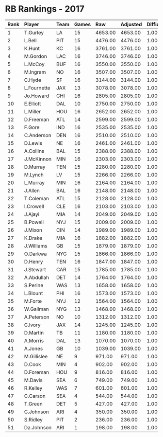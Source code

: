 # RB Rankings - 2017

| Rank | Player      | Team | Games | Raw     | Adjusted | Difficulty | Avg/Game | Typical | Consistency | Trend    |
| :----| :-----------| :----| :-----| :-------| :--------| :----------| :--------| :-------| :-----------| :--------|
| 1    | T.Gurley    | LA   | 15    | 4653.00 | 4653.00  | 1.000      | 310.20   | 323.00  | 8/3/4       | +81.2%   |
| 2    | L.Bell      | PIT  | 15    | 4476.00 | 4476.00  | 1.000      | 298.40   | 313.50  | 8/0/7       | +60.9%   |
| 3    | K.Hunt      | KC   | 16    | 3761.00 | 3761.00  | 1.000      | 235.06   | 231.00  | 8/2/6       | +120.9%  |
| 4    | M.Gordon    | LAC  | 16    | 3746.00 | 3746.00  | 1.000      | 234.12   | 227.00  | 7/2/7       | +80.2%   |
| 5    | L.McCoy     | BUF  | 16    | 3550.00 | 3550.00  | 1.000      | 221.88   | 240.00  | 9/0/7       | +100.6%  |
| 6    | M.Ingram    | NO   | 16    | 3507.00 | 3507.00  | 1.000      | 219.19   | 215.00  | 9/0/7       | +104.7%  |
| 7    | C.Hyde      | SF   | 16    | 3144.00 | 3144.00  | 1.000      | 196.50   | 218.00  | 9/2/5       | +68.9%   |
| 8    | L.Fournette | JAX  | 13    | 3078.00 | 3078.00  | 1.000      | 236.77   | 246.00  | 7/1/5       | +61.1%   |
| 9    | Jo.Howard   | CHI  | 16    | 2805.00 | 2805.00  | 1.000      | 175.31   | 164.00  | 8/0/8       | +182.2%  |
| 10   | E.Elliott   | DAL  | 10    | 2750.00 | 2750.00  | 1.000      | 275.00   | 291.00  | 7/0/3       | +63.9%   |
| 11   | L.Miller    | HOU  | 16    | 2652.00 | 2652.00  | 1.000      | 165.75   | 150.50  | 6/1/9       | +82.7%   |
| 12   | D.Freeman   | ATL  | 14    | 2599.00 | 2599.00  | 1.000      | 185.64   | 205.00  | 8/2/4       | +127.7%  |
| 13   | F.Gore      | IND  | 16    | 2535.00 | 2535.00  | 1.000      | 158.44   | 166.00  | 8/2/6       | +73.8%   |
| 14   | C.Anderson  | DEN  | 16    | 2510.00 | 2510.00  | 1.000      | 156.88   | 156.00  | 8/1/7       | +178.6%  |
| 15   | D.Lewis     | NE   | 16    | 2461.00 | 2461.00  | 1.000      | 153.81   | 144.50  | 10/1/5      | +145.2%  |
| 16   | A.Collins   | BAL  | 15    | 2388.00 | 2388.00  | 1.000      | 159.20   | 165.00  | 9/0/6       | +132.5%  |
| 17   | J.McKinnon  | MIN  | 16    | 2303.00 | 2303.00  | 1.000      | 143.94   | 164.00  | 10/1/5      | +207.6%  |
| 18   | D.Murray    | TEN  | 15    | 2280.00 | 2280.00  | 1.000      | 152.00   | 147.50  | 8/0/7       | +90.7%   |
| 19   | M.Lynch     | LV   | 15    | 2266.00 | 2266.00  | 1.000      | 151.07   | 154.50  | 5/4/6       | +122.8%  |
| 20   | L.Murray    | MIN  | 16    | 2164.00 | 2164.00  | 1.000      | 135.25   | 144.50  | 8/1/7       | +242.5%  |
| 21   | J.Allen     | BAL  | 16    | 2148.00 | 2148.00  | 1.000      | 134.25   | 145.00  | 11/0/5      | +117.8%  |
| 22   | T.Coleman   | ATL  | 15    | 2128.00 | 2128.00  | 1.000      | 141.87   | 142.50  | 8/1/6       | +93.8%   |
| 23   | I.Crowell   | CLE  | 16    | 2103.00 | 2103.00  | 1.000      | 131.44   | 128.50  | 7/2/7       | +111.6%  |
| 24   | J.Ajayi     | MIA  | 14    | 2049.00 | 2049.00  | 1.000      | 146.36   | 145.50  | 6/3/5       | +72.8%   |
| 25   | B.Powell    | NYJ  | 15    | 2009.00 | 2009.00  | 1.000      | 133.93   | 110.00  | 6/1/8       | +120.4%  |
| 26   | J.Mixon     | CIN  | 14    | 1989.00 | 1989.00  | 1.000      | 142.07   | 126.00  | 4/2/8       | +89.5%   |
| 27   | K.Drake     | MIA  | 16    | 1882.00 | 1882.00  | 1.000      | 117.62   | 108.00  | 8/1/7       | +1030.1% |
| 28   | J.Williams  | GB   | 15    | 1879.00 | 1879.00  | 1.000      | 125.27   | 116.50  | 8/1/6       | +894.2%  |
| 29   | O.Darkwa    | NYG  | 15    | 1866.00 | 1866.00  | 1.000      | 124.40   | 115.50  | 7/1/7       | +170.6%  |
| 30   | D.Henry     | TEN  | 16    | 1847.00 | 1847.00  | 1.000      | 115.44   | 125.00  | 10/0/6      | +200.7%  |
| 31   | J.Stewart   | CAR  | 15    | 1785.00 | 1785.00  | 1.000      | 119.00   | 105.50  | 6/0/9       | +125.5%  |
| 32   | A.Abdullah  | DET  | 14    | 1764.00 | 1764.00  | 1.000      | 126.00   | 126.00  | 7/1/6       | +86.4%   |
| 33   | S.Perine    | WAS  | 13    | 1658.00 | 1658.00  | 1.000      | 127.54   | 127.50  | 4/2/7       | +152.7%  |
| 34   | L.Blount    | PHI  | 16    | 1573.00 | 1573.00  | 1.000      | 98.31    | 107.00  | 9/1/6       | +165.0%  |
| 35   | M.Forte     | NYJ  | 12    | 1564.00 | 1564.00  | 1.000      | 130.33   | 136.50  | 6/1/5       | +168.0%  |
| 36   | W.Gallman   | NYG  | 13    | 1468.00 | 1468.00  | 1.000      | 112.92   | 116.50  | 7/0/6       | +166.7%  |
| 37   | A.Peterson  | NO   | 10    | 1312.00 | 1312.00  | 1.000      | 131.20   | 128.00  | 7/0/3       | INACTIVE |
| 38   | C.Ivory     | JAX  | 14    | 1245.00 | 1245.00  | 1.000      | 88.93    | 70.00   | 6/0/8       | +236.8%  |
| 39   | D.Martin    | TB   | 11    | 1180.00 | 1180.00  | 1.000      | 107.27   | 98.00   | 4/0/7       | +238.7%  |
| 40   | A.Morris    | DAL  | 13    | 1070.00 | 1070.00  | 1.000      | 82.31    | 72.50   | 6/0/7       | +679.5%  |
| 41   | A.Jones     | GB   | 10    | 1039.00 | 1039.00  | 1.000      | 103.90   | 85.00   | 6/0/4       | +335.6%  |
| 42   | M.Gillislee | NE   | 9     | 971.00  | 971.00   | 1.000      | 107.89   | 94.50   | 6/0/3       | +115.4%  |
| 43   | D.Cook      | MIN  | 4     | 902.00  | 902.00   | 1.000      | 225.50   | 267.50  | 3/0/1       | INACTIVE |
| 44   | D.Foreman   | HOU  | 9     | 816.00  | 816.00   | 1.000      | 90.67    | 77.50   | 4/1/4       | INACTIVE |
| 45   | M.Davis     | SEA  | 6     | 749.00  | 749.00   | 1.000      | 124.83   | 117.00  | 2/1/3       | +52.2%   |
| 46   | R.Kelley    | WAS  | 7     | 601.00  | 601.00   | 1.000      | 85.86    | 81.00   | 4/0/3       | INACTIVE |
| 47   | C.Carson    | SEA  | 4     | 544.00  | 544.00   | 1.000      | 136.00   | 154.50  | 2/1/1       | INACTIVE |
| 48   | T.Green     | DET  | 5     | 427.00  | 427.00   | 1.000      | 85.40    | 89.50   | 3/0/2       | N/A      |
| 49   | C.Johnson   | ARI  | 4     | 350.00  | 350.00   | 1.000      | 87.50    | 103.00  | 3/0/1       | INACTIVE |
| 50   | S.Ridley    | PIT  | 2     | 236.00  | 236.00   | 1.000      | 118.00   | 118.00  | 1/0/1       | N/A      |
| 51   | Da.Johnson  | ARI  | 1     | 198.00  | 198.00   | 1.000      | 198.00   | 198.00  | 0/1/0       | INACTIVE |

